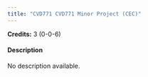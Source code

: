```yaml
---
title: "CVD771 CVD771 Minor Project (CEC)"
---
```

**Credits:** 3 (0-0-6)

#### Description
No description available.